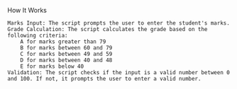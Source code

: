 How It Works

    Marks Input: The script prompts the user to enter the student's marks.
    Grade Calculation: The script calculates the grade based on the following criteria:
        A for marks greater than 79
        B for marks between 60 and 79
        C for marks between 49 and 59
        D for marks between 40 and 48
        E for marks below 40
    Validation: The script checks if the input is a valid number between 0 and 100. If not, it prompts the user to enter a valid number.

